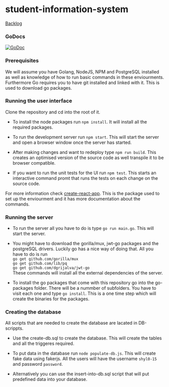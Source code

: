 # student-information-system

[Backlog](https://shonei.github.io/student-information-system/)

### GoDocs
[![GoDoc](https://godoc.org/github.com/Shonei/student-information-system/go-packages/dbc?status.svg)](https://godoc.org/github.com/Shonei/student-information-system/go-packages/dbc)

### Prerequisites

We will assume you have Golang, NodeJS, NPM and PostgreSQL installed as well as knowledge of how to run basic commands in these enviourments. Furthermore Go requires you to have git installed and linked with it. This is used to download go packages.

### Running the user interface

Clone the repository and cd into the root of it.

- To install the node packages run `npm install`. It will install all the required packages. 

- To run the development server run `npm start`. This will start the server and open a browser window once the server has started.

- After making changes and want to redeploy type `npm run build`. This creates an optimised version of the source code as well transpile it to be browser compatible.

- If you want to run the unit tests for the UI run `npm test`. This starts an interactive command promt that runs the tests on each change on the source code. 

For more information check [create-react-app](https://github.com/facebookincubator/create-react-app). This is the package used to set up the enviourment and it has more documentation about the commands. 

### Running the server

- To run the server all you have to do is type `go run main.go`. This will start the server.

- You might have to download the gorilla/mux, jwt-go packages and the postgreSQL drivers. Luckily go has a nice way of doing that. All you have to do is run   <br />`go get github.com/gorilla/mux` <br /> `go get github.com/lib/pq` <br /> `go get github.com/dgrijalva/jwt-go`<br />
These commands will install all the external dependencies of the server.  

- To install the go packages that come with this repository go into the go-packages folder. There will be a nummber of subfolders. You have to visit each one and type `go install`. This is a one time step which will create the binaries for the packages.

### Creating the database

All scripts that are needed to create the database are lacated in DB-scrippts.

- Use the create-db.sql to create the database. This will create the tables and all the triggeres required.

- To put data in the database run `node populate-db.js`. This will create fake data using fakerjs. All the users will have the username `shyl0-15` and password `password`.

- Alternatively you can use the  insert-into-db.sql script that will put predefined data into your database.

